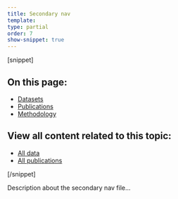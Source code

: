 ```yaml
---
title: Secondary nav
template:
type: partial
order: 7
show-snippet: true
---
```

[snippet]
<div class="nav-secondary-wrap">
    <div class="wrapper">
        <div class="col-wrap">
            <nav>
                <div class="nav-secondary nav-secondary--border-right-lg col col--lg-half">
                    <h2 class="nav-secondary__title">On this page:</h2>
                    <ul class="nav-secondary__list">
                        <li class="nav-secondary__item"><a href="#datasets" class="js-scroll">Datasets</a></li>
                        <li class="nav-secondary__item"><a href="#publications" class="js-scroll">Publications</a></li>
                        <li class="nav-secondary__item"><a href="#methodology" class="js-scroll">Methodology</a></li>
                    </ul>
                </div>
            </nav>
            <nav>
                <div class="nav-secondary col col--lg-half">
                    <h2 class="nav-secondary__title">View all content related to this topic:</h2>
                    <ul class="nav-secondary__list">
                        <li class="nav-secondary__item"><a href="/economy/environmentalaccounts/datalist">All data</a></li>
                        <li class="nav-secondary__item"><a href="/economy/environmentalaccounts/publications">All publications</a></li>
                    </ul>
                </div>
            </nav>
        </div>
    </div>
</div>
[/snippet]

Description about the secondary nav file...